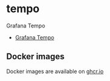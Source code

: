 tempo
======

Grafana Tempo

- [Grafana Tempo](https://github.com/grafana/tempo)

Docker images
-------------

Docker images are available on [ghcr.io](https://github.com/cybozu/neco-containers/pkgs/container/tempo)
